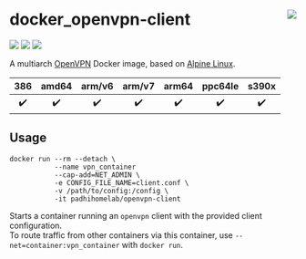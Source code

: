 # docker_openvpn-client <a href='https://github.com/padhi-homelab/docker_openvpn-client/actions?query=workflow%3A%22Docker+CI+Release%22'><img align='right' src='https://img.shields.io/github/workflow/status/padhi-homelab/docker_openvpn-client/Docker%20CI%20Release?logo=github&logoWidth=24&style=flat-square'></img></a>

<a href='https://microbadger.com/images/padhihomelab/openvpn-client'><img src='https://img.shields.io/microbadger/layers/padhihomelab/openvpn-client/latest?logo=docker&logoWidth=24&style=for-the-badge'></img></a>
<a href='https://hub.docker.com/r/padhihomelab/openvpn-client'><img src='https://img.shields.io/docker/image-size/padhihomelab/openvpn-client/latest?label=size%20%5Blatest%5D&logo=docker&logoWidth=24&style=for-the-badge'></img></a>
<a href='https://hub.docker.com/r/padhihomelab/openvpn-client'><img src='https://img.shields.io/docker/image-size/padhihomelab/openvpn-client/testing?label=size%20%5Btesting%5D&logo=docker&logoWidth=24&style=for-the-badge'></img></a>

A multiarch [OpenVPN] Docker image, based on [Alpine Linux].

|        386         |       amd64        |       arm/v6       |       arm/v7       |       arm64        |      ppc64le       |       s390x        |
| :----------------: | :----------------: | :----------------: | :----------------: | :----------------: | :----------------: | :----------------: |
| :heavy_check_mark: | :heavy_check_mark: | :heavy_check_mark: | :heavy_check_mark: | :heavy_check_mark: | :heavy_check_mark: | :heavy_check_mark: |



## Usage

```
docker run --rm --detach \
           --name vpn_container
           --cap-add=NET_ADMIN \
           -e CONFIG_FILE_NAME=client.conf \
           -v /path/to/config:/config \
           -it padhihomelab/openvpn-client
```

Starts a container running an `openvpn` client with the provided client configuration.
<br>
To route traffic from other containers via this container, use `--net=container:vpn_container` with `docker run`.

_<More details to be added soon>_


[Alpine Linux]: https://alpinelinux.org/
[OpenVPN]:      https://github.com/OpenVPN/openvpn
